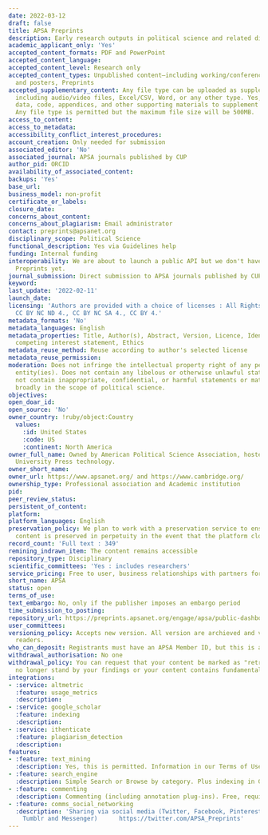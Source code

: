 ```yaml
---
date: 2022-03-12
draft: false
title: APSA Preprints
description: Early research outputs in political science and related disciplines
academic_applicant_only: 'Yes'
accepted_content_formats: PDF and PowerPoint
accepted_content_language:
accepted_content_level: Research only
accepted_content_types: Unpublished content—including working/conference papers, presentations,
  and posters, Preprints
accepted_supplementary_content: Any file type can be uploaded as supplementary material
  including audio/video files, Excel/CSV, Word, or any other type. Yes, you can upload
  data, code, appendices, and other supporting materials to supplement your main content.
  Any file type is permitted but the maximum file size will be 500MB.
access_to_content:
access_to_metadata:
accessibility_conflict_interest_procedures:
account_creation: Only needed for submission
associated_editor: 'No'
associated_journal: APSA journals published by CUP
author_pid: ORCID
availability_of_associated_content:
backups: 'Yes'
base_url:
business_model: non-profit
certificate_or_labels:
closure_date:
concerns_about_content:
concerns_about_plagiarism: Email administrator
contact: preprints@apsanet.org
disciplinary_scope: Political Science
functional_description: Yes via Guidelines help
funding: Internal funding
interoperability: We are about to launch a public API but we don't have one on APSA
  Preprints yet.
journal_submission: Direct submission to APSA journals published by CUP
keyword:
last_update: '2022-02-11'
launch_date:
licensing: 'Authors are provided with a choice of licenses : All Rights Reserved,
  CC BY NC ND 4., CC BY NC SA 4., CC BY 4.'
metadata_formats: 'No'
metadata_languages: English
metadata_properties: Title, Author(s), Abstract, Version, Licence, Identifier, Author’s
  competing interest statement, Ethics
metadata_reuse_method: Reuse according to author's selected license
metadata_reuse_permission:
moderation: Does not infringe the intellectual property right of any person(s) or
  entity(ies). Does not contain any libelous or otherwise unlawful statements. Does
  not contain inappropriate, confidential, or harmful statements or materials. Falls
  broadly in the scope of political science.
objectives:
open_doar_id:
open_source: 'No'
owner_country: !ruby/object:Country
  values:
    :id: United States
    :code: US
    :continent: North America
owner_full_name: Owned by American Political Science Association, hosted by Cambridge
  University Press technology.
owner_short_name:
owner_url: https://www.apsanet.org/ and https://www.cambridge.org/
ownership_type: Professional association and Academic institution
pid:
peer_review_status:
persistent_of_content:
platform:
platform_languages: English
preservation_policy: We plan to work with a preservation service to ensure that all
  content is preserved in perpetuity in the event that the platform closes.
record_count: 'Full text : 349'
remining_indrawn_item: The content remains accessible
repository_type: Disciplinary
scientific_committees: 'Yes : includes researchers'
service_pricing: Free to user, business relationships with partners for hosting services.
short_name: APSA
status: open
terms_of_use:
text_embargo: No, only if the publisher imposes an embargo period
time_submission_to_posting:
repository_url: https://preprints.apsanet.org/engage/apsa/public-dashboard
user_committees:
versioning_policy: Accepts new version. All version are archieved and visible for
  readers.
who_can_deposit: Registrants must have an APSA Member ID, but this is also free.
withdrawal_authorisation: No one
withdrawal_policy: You can request that your content be marked as "retracted" if you
  no longer stand by your findings or your content contains fundamental errors.
integrations:
- :service: altmetric
  :feature: usage_metrics
  :description:
- :service: google_scholar
  :feature: indexing
  :description:
- :service: ithenticate
  :feature: plagiarism_detection
  :description:
features:
- :feature: text_mining
  :description: Yes, this is permitted. Information in our Terms of Use.
- :feature: search_engine
  :description: Simple Search or Browse by category. Plus indexing in Google Scholar.
- :feature: commenting
  :description: Commenting (including annotation plug-ins). Free, requires registration
- :feature: comms_social_networking
  :description: 'Sharing via social media (Twitter, Facebook, Pinterest, Gmail, LinkedIn,
    Tumblr and Messenger)      https://twitter.com/APSA_Preprints'
---
```



